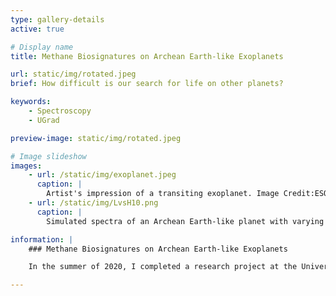 ```yaml
---
type: gallery-details
active: true

# Display name
title: Methane Biosignatures on Archean Earth-like Exoplanets

url: static/img/rotated.jpeg
brief: How difficult is our search for life on other planets?

keywords:
    - Spectroscopy
    - UGrad

preview-image: static/img/rotated.jpeg

# Image slideshow
images:
    - url: /static/img/exoplanet.jpeg
      caption: |
        Artist's impression of a transiting exoplanet. Image Credit:ESO/L. Calçada
    - url: /static/img/LvsH10.png
      caption: |
        Simulated spectra of an Archean Earth-like planet with varying methane concentrations as measured by a hypothetical 6m HabEx + StarShade mission and 6m LUVOIR B.

information: |
    ### Methane Biosignatures on Archean Earth-like Exoplanets

    In the summer of 2020, I completed a research project at the University of Edinburgh under the supervision of Pete Higgins, Niall Whiteford and Charles Cockell. We explored the efficacy of methane as a biosignature on an exoplanet similar to ancient Earth. Such a planet would likely be geologically active, leading to the presence of potentially many hydrothermal vents. These vents present an excellent environment for methanogens, small organisms that produce methane as a by-product of their metabolism. We explored the parameters controlling the amount of methane produced (such as total hydrothermal vent coverage and nutrient inflow) with the biological modelling code NutMEG. Then, we used the NASA Planetary Spectrum Generator to determine the conditions under which it would be detectable from Earth using next generation telescopes, such as HabEx and LUVOIR.

---
```

